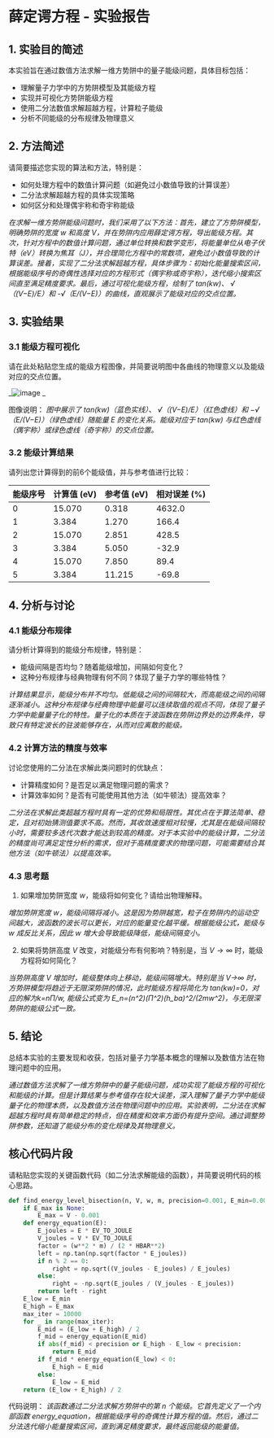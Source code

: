 # 薛定谔方程 - 实验报告

## 1. 实验目的简述

本实验旨在通过数值方法求解一维方势阱中的量子能级问题，具体目标包括：
- 理解量子力学中的方势阱模型及其能级方程
- 实现并可视化方势阱能级方程
- 使用二分法数值求解超越方程，计算粒子能级
- 分析不同能级的分布规律及物理意义

## 2. 方法简述

请简要描述您实现的算法和方法，特别是：
- 如何处理方程中的数值计算问题（如避免过小数值导致的计算误差）
- 二分法求解超越方程的具体实现策略
- 如何区分和处理偶宇称和奇宇称能级

_在求解一维方势阱能级问题时，我们采用了以下方法：首先，建立了方势阱模型，明确势阱的宽度 w 和高度 V，并在势阱内应用薛定谔方程，导出能级方程。其次，针对方程中的数值计算问题，通过单位转换和数学变形，将能量单位从电子伏特（eV）转换为焦耳（J），并合理简化方程中的常数项，避免过小数值导致的计算误差。接着，实现了二分法求解超越方程，具体步骤为：初始化能量搜索区间，根据能级序号的奇偶性选择对应的方程形式（偶宇称或奇宇称），迭代缩小搜索区间直至满足精度要求。最后，通过可视化能级方程，绘制了 tan(kw)、 √（(V−E)/E）和 -√（E/(V−E)）的曲线，直观展示了能级对应的交点位置。_

## 3. 实验结果

### 3.1 能级方程可视化

请在此处粘贴您生成的能级方程图像，并简要说明图中各曲线的物理意义以及能级对应的交点位置。

_![image](https://github.com/user-attachments/assets/583d87ef-50f8-44e5-9813-0f643927fad8)
_

图像说明：
_图中展示了 tan(kw)（蓝色实线）、 
√（(V−E)/E）（红色虚线）和 −√（E/(V−E)）（绿色虚线）随能量 E 的变化关系。能级对应于 tan(kw) 与红色虚线（偶宇称）或绿色虚线（奇宇称）的交点位置。_

### 3.2 能级计算结果

请列出您计算得到的前6个能级值，并与参考值进行比较：

| 能级序号 | 计算值 (eV) | 参考值 (eV) | 相对误差 (%) |
|---------|------------|------------|-------------|
| 0       |      15.070      | 0.318      |     4632.0        |
| 1       |    3.384        | 1.270      |      166.4       |
| 2       |    15.070        | 2.851      |     428.5        |
| 3       |      3.384      | 5.050      |     -32.9        |
| 4       |    15.070        | 7.850      |     89.4        |
| 5       |     3.384       | 11.215     |     -69.8        |

## 4. 分析与讨论

### 4.1 能级分布规律

请分析计算得到的能级分布规律，特别是：
- 能级间隔是否均匀？随着能级增加，间隔如何变化？
- 这种分布规律与经典物理有何不同？体现了量子力学的哪些特性？

_计算结果显示，能级分布并不均匀。低能级之间的间隔较大，而高能级之间的间隔逐渐减小。这种分布规律与经典物理中能量可以连续取值的观点不同，体现了量子力学中能量量子化的特性。量子化的本质在于波函数在势阱边界处的边界条件，导致只有特定波长的驻波能够存在，从而对应离散的能级。_

### 4.2 计算方法的精度与效率

讨论您使用的二分法在求解此类问题时的优缺点：
- 计算精度如何？是否足以满足物理问题的需求？
- 计算效率如何？是否有可能使用其他方法（如牛顿法）提高效率？

_二分法在求解此类超越方程时具有一定的优势和局限性。其优点在于算法简单、稳定，且对初始猜测值要求不高。然而，其收敛速度相对较慢，尤其是在能级间隔较小时，需要较多迭代次数才能达到较高的精度。对于本实验中的能级计算，二分法的精度尚可满足定性分析的需求，但对于高精度要求的物理问题，可能需要结合其他方法（如牛顿法）以提高效率。_

### 4.3 思考题

1. 如果增加势阱宽度 $w$，能级将如何变化？请给出物理解释。

_增加势阱宽度 w，能级间隔将减小。这是因为势阱越宽，粒子在势阱内的运动空间越大，波函数的波长可以更长，对应的能量变化越平缓。根据能级公式，能级与 w 成反比关系，因此 w 增大会导致能级降低，能级间隔变小。_

2. 如果将势阱高度 $V$ 改变，对能级分布有何影响？特别是，当 $V \to \infty$ 时，能级方程将如何简化？

_当势阱高度 V 增加时，能级整体向上移动，能级间隔增大。特别是当 V→∞ 时，方势阱模型将趋近于无限深势阱的情况，此时能级方程将简化为 tan(kw)=0，对应的解为k=nΠ/w, 能级公式变为 E_n=(n^2)(Π^2)(h_ba)^2/(2mw^2)，与无限深势阱的能级公式一致。_

## 5. 结论

总结本实验的主要发现和收获，包括对量子力学基本概念的理解以及数值方法在物理问题中的应用。

_通过数值方法求解了一维方势阱中的量子能级问题，成功实现了能级方程的可视化和能级的计算。但是计算结果与参考值存在较大误差，深入理解了量子力学中能级量子化的物理本质，以及数值方法在物理问题中的应用。实验表明，二分法在求解超越方程时具有简单稳定的特点，但在精度和效率方面仍有提升空间。通过调整势阱参数，还知道了能级分布的变化规律及其物理意义。_

## 核心代码片段

请粘贴您实现的关键函数代码（如二分法求解能级的函数），并简要说明代码的核心思路。

```python
def find_energy_level_bisection(n, V, w, m, precision=0.001, E_min=0.001, E_max=None):
    if E_max is None:
        E_max = V - 0.001  
    def energy_equation(E):
        E_joules = E * EV_TO_JOULE
        V_joules = V * EV_TO_JOULE
        factor = (w**2 * m) / (2 * HBAR**2)
        left = np.tan(np.sqrt(factor * E_joules))
        if n % 2 == 0: 
            right = np.sqrt((V_joules - E_joules) / E_joules)
        else: 
            right = -np.sqrt(E_joules / (V_joules - E_joules))
        return left - right
    E_low = E_min
    E_high = E_max
    max_iter = 10000  
    for _ in range(max_iter):
        E_mid = (E_low + E_high) / 2
        f_mid = energy_equation(E_mid)
        if abs(f_mid) < precision or E_high - E_low < precision:
            return E_mid
        if f_mid * energy_equation(E_low) < 0:
            E_high = E_mid
        else:
            E_low = E_mid
    return (E_low + E_high) / 2
```

代码说明：
_该函数通过二分法求解方势阱中的第 n 个能级。它首先定义了一个内部函数 energy_equation，根据能级序号的奇偶性计算方程的值。然后，通过二分法迭代缩小能量搜索区间，直到满足精度要求，最终返回能级的能量值。_
